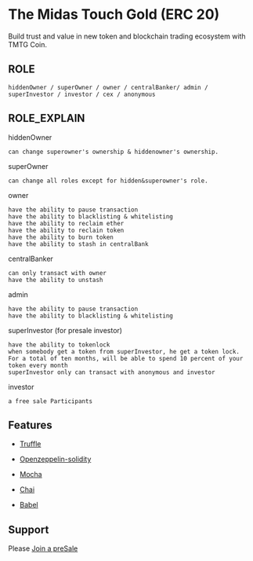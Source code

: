 # The Midas Touch Gold (ERC 20)
Build trust and value in new token and blockchain trading ecosystem with TMTG Coin.
## ROLE
```
hiddenOwner / superOwner / owner / centralBanker/ admin / superInvestor / investor / cex / anonymous
```
## ROLE_EXPLAIN


hiddenOwner
```
can change superowner's ownership & hiddenowner's ownership.
```

superOwner
```
can change all roles except for hidden&superowner's role. 
```

owner
```
have the ability to pause transaction 
have the ability to blacklisting & whitelisting
have the ability to reclaim ether
have the ability to reclain token
have the ability to burn token
have the ability to stash in centralBank
```

centralBanker
```
can only transact with owner
have the ability to unstash 
```

admin

```
have the ability to pause transaction
have the ability to blacklisting & whitelisting
```

superInvestor (for presale investor)

```
have the ability to tokenlock
when somebody get a token from superInvestor, he get a token lock.
For a total of ten months, will be able to spend 10 percent of your token every month
superInvestor only can transact with anonymous and investor
```

investor
```
a free sale Participants 
```

## Features 

* [Truffle](https://github.com/trufflesuite/truffle) 

* [Openzeppelin-solidity](https://github.com/OpenZeppelin/openzeppelin-solidity) 

* [Mocha](https://github.com/mochajs/mocha) 

* [Chai](https://github.com/chaijs/chai) 

* [Babel](https://github.com/babel/babel) 

## Support 

Please [Join a preSale](https://ico.dgex.io) 